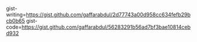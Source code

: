 gist-writing=https://gist.github.com/gaffarabdul/2d77743a00d958cc634fefb29bcb0b65
gist-code=https://gist.github.com/gaffarabdul/56283291b56ad7bf3bae10814cebd932
